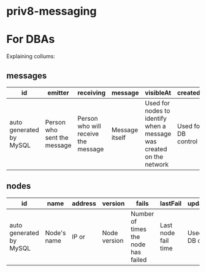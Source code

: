 # priv8-messaging


# For DBAs

Explaining collums:

## messages
| id                      | emitter                     | receiving                           | message         | visibleAt                                                            | createdAt                                                                    |
|-------------------------|-----------------------------|-------------------------------------|-----------------|----------------------------------------------------------------------|------------------------------------------------------------------------------|
| auto generated by MySQL | Person who sent the message | Person who will receive the message | Message itself  | Used for nodes to identify when a message was created on the network | Used for DB control |

## nodes
| id                      | name        | address | version      | fails                               | lastFail            | updatedAt           | createdAt           |
|-------------------------|-------------|---------|--------------|-------------------------------------|---------------------|---------------------|---------------------|
| auto generated by MySQL | Node's name | IP or   | Node version | Number of times the node has failed | Last node fail time | Used for DB control | Used for DB control |
